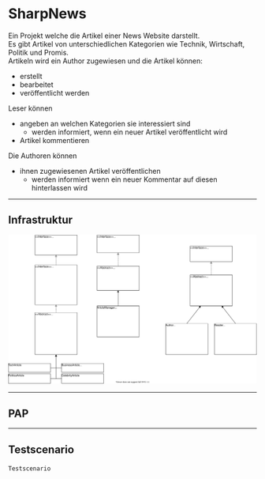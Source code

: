 # SharpNews

Ein Projekt welche die Artikel einer News Website darstellt.  
Es gibt Artikel von unterschiedlichen Kategorien wie Technik, Wirtschaft, Politik und Promis.  
Artikeln wird ein Author zugewiesen und die Artikel können:
- erstellt
- bearbeitet
- veröffentlicht werden

Leser können
- angeben an welchen Kategorien sie interessiert sind 
    - werden informiert, wenn ein neuer Artikel veröffentlicht wird
- Artikel kommentieren

Die Authoren können
- ihnen zugewiesenen Artikel veröffentlichen
    - werden informiert wenn ein neuer Kommentar auf diesen hinterlassen wird

---

## Infrastruktur

![UML](SharpNewsUML.drawio.svg)

---

## PAP

---

## Testscenario

```
Testscenario


```